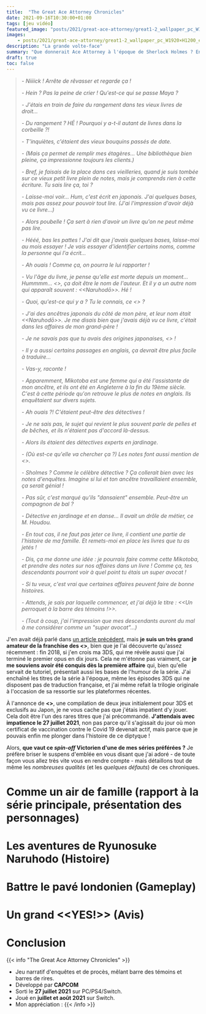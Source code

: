 ```yaml
---
title:  "The Great Ace Attorney Chronicles"
date: 2021-09-16T10:30:00+01:00
tags: [jeu vidéo]
featured_image: "posts/2021/great-ace-attorney/great1-2_wallpaper_pc_W1920×H1200_en.jpg"
images:
    - posts/2021/great-ace-attorney/great1-2_wallpaper_pc_W1920×H1200_en.jpg
description: "La grande volte-face"
summary: "Que donnerait Ace Attorney à l'époque de Sherlock Holmes ? Entre Japon de l'ère Meji et Angleterre Victorienne, découvrez les débuts de Ryunosuke Naruhodo en tant qu'avocat de la défense. Défendez vos clients dans l'Old Bailey face au redoutable procureur Lord Von Zeiks et convainquez les jurés à coup de témoignages, de preuves et d'objections !"
draft: true
toc: false
---
```


> *- Niiiick ! Arrête de rêvasser et regarde ça !*
>
> *- Hein ? Pas la peine de crier ! Qu'est-ce qui se passe Maya ?*
>
> *- J'étais en train de faire du rangement dans tes vieux livres de droit...*
>
> *- Du rangement ? HÉ ! Pourquoi y a-t-il autant de livres dans la corbeille ?!*
>
> *- T'inquiètes, c'étaient des vieux bouquins passés de date.*
>
> *- (Mais ça permet de remplir mes étagères... Une bibliothèque bien pleine, ça impressionne toujours les clients.)*
>
> *- Bref, je faisais de la place dans ces vieilleries, quand je suis tombée sur ce vieux petit livre plein de notes, mais je comprends rien à cette écriture. Tu sais lire ça, toi ?*
>
> *- Laisse-moi voir... Hum, c'est écrit en japonais. J'ai quelques bases, mais pas assez pour pouvoir tout lire. (J'ai l'impression d'avoir déjà vu ce livre...)*
>
> *- Alors poubelle ! Ça sert à rien d'avoir un livre qu'on ne peut même pas lire.*
>
> *- Hééé, bas les pattes ! J'ai dit que j'avais quelques bases, laisse-moi au mois essayer ! Je vais essayer d'identifier certains noms, comme la personne qui l'a écrit...*
>
> *- Ah ouais ! Comme ça, on pourra le lui rapporter !*
>
> *- Vu l'âge du livre, je pense qu'elle est morte depuis un moment... Hummmm... <<Mikotoba>>, ça doit être le nom de l'auteur. Et il y a un autre nom qui apparaît souvent : <<Naruhodō>>. Hé !*
>
> *- Quoi, qu'est-ce qui y a ? Tu le connais, ce <<Narrou Houdou>> ?*
>
> *- J'ai des ancêtres japonais du côté de mon père, et leur nom était <<Naruhodō>>. Je me disais bien que j'avais déjà vu ce livre, c'était dans les affaires de mon grand-père !*
>
> *- Je ne savais pas que tu avais des origines japonaises, <<Nick-kun>> !*
>
> *- Il y a aussi certains passages en anglais, ça devrait être plus facile à traduire...*
>
> *- Vas-y, raconte !*
>
> *- Apparemment, Mikotoba est une femme qui a été l'assistante de mon ancêtre, et ils ont été en Angleterre à la fin du 19ème siècle. C'est à cette période qu'on retrouve le plus de notes en anglais. Ils enquêtaient sur divers sujets.*
>
> *- Ah ouais ?! C'étaient peut-être des détectives !*
>
> *- Je ne sais pas, le sujet qui revient le plus souvent parle de pelles et de bêches, et ils n'étaient pas d'accord là-dessus.*
>
> *- Alors ils étaient des détectives experts en jardinage.*
>
> *- (Où est-ce qu'elle va chercher ça ?) Les notes font aussi mention de <<Mister Sholmes>>.*
>
> *- Sholmes ? Comme le célèbre détective ? Ça collerait bien avec les notes d'enquêtes. Imagine si lui et ton ancêtre travaillaient ensemble, ça serait génial !*
>
> *- Pas sûr, c'est marqué qu'ils "dansaient" ensemble. Peut-être un compagnon de bal ?*
>
> *- Détective en jardinage et en danse... Il avait un drôle de métier, ce M. Houdou.*
>
> *- En tout cas, il ne faut pas jeter ce livre, il contient une partie de l'histoire de ma famille. Et remets-moi en place les livres que tu as jetés !*
>
> *- Dis, ça me donne une idée : je pourrais faire comme cette Mikotoba, et prendre des notes sur nos affaires dans un livre ! Comme ça, tes descendants pourront voir à quel point tu étais un super avocat !*
>
> *- Si tu veux, c'est vrai que certaines affaires peuvent faire de bonne histoires.*
>
> *- Attends, je sais par laquelle commencer, et j'ai déjà le titre : <<Un perroquet à la barre des témoins !>>.*
>
> *- (Tout à coup, j'ai l'impression que mes descendants auront du mal à me considérer comme un "super avocat"...)*



J'en avait déjà parlé dans [un article précédent](../../2020/danganronpa), mais **je suis un très grand amateur de la franchise des <<Ace Attorney>>**, bien que je l'ai découverte qu'assez récemment : fin 2018, si j'en crois ma 3DS, qui me révèle aussi que j'ai terminé le premier opus en dix jours. Cela ne m'étonne pas vraiment, car **je me souviens avoir été conquis dès la première affaire** qui, bien qu'elle servait de tutoriel, présentait aussi les bases de l'humour de la série. J'ai enchaîné les titres de la série à l'époque, même les épisodes 3DS qui ne disposent pas de traduction française, et j'ai même refait la trilogie originale à l'occasion de sa ressortie sur les plateformes récentes.

À l'annonce de **<<The Great Ace Attorney Chronicles>>**, une compilation de deux jeux initialement pour 3DS et exclusifs au Japon, je ne vous cache pas que j'étais impatient d'y jouer. Cela doit être l'un des rares titres que j'ai précommandé. **J'attendais avec impatience le 27 juillet 2021**, non pas parce qu'il s'agissait du jour où mon certificat de vaccination contre le Covid 19 devenait actif, mais parce que je pouvais enfin me plonger dans l'histoire de ce diptyque !

Alors, **que vaut ce *spin-off* Victorien d'une de mes séries préférées ?** Je préfère briser le suspens d'emblée en vous disant que j'ai adoré - de toute façon vous allez très vite vous en rendre compte - mais détaillons tout de même les *nombreuses qualités* (et les *quelques défauts*) de ces chroniques.



# Comme un air de famille (rapport à la série principale, présentation des personnages)


# Les aventures de Ryunosuke Naruhodo (Histoire)


# Battre le pavé londonien (Gameplay)


# Un grand <<YES!>> (Avis)


# Conclusion


{{< info "The Great Ace Attorney Chronicles" >}}
* Jeu narratif d'enquêtes et de procès, mêlant barre des témoins et barres de rires.
* Développé par **CAPCOM**
* Sorti le **27 juillet 2021** sur PC/PS4/Switch.
* Joué en **juillet et août 2021** sur Switch.
* Mon appréciation : 
{{< /info >}}
